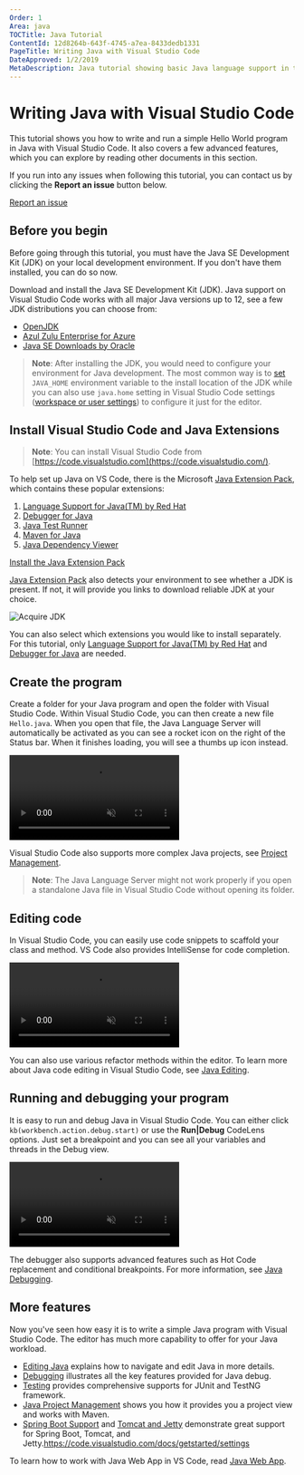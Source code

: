 ```yaml
---
Order: 1
Area: java
TOCTitle: Java Tutorial
ContentId: 12d8264b-643f-4745-a7ea-8433dedb1331
PageTitle: Writing Java with Visual Studio Code
DateApproved: 1/2/2019
MetaDescription: Java tutorial showing basic Java language support in the Visual Studio Code editor
---
```


# Writing Java with Visual Studio Code

This tutorial shows you how to write and run a simple Hello World program in Java with Visual Studio Code. It also covers a few advanced features, which you can explore by reading other documents in this section.

If you run into any issues when following this tutorial, you can contact us by clicking the **Report an issue** button below.

<a class="tutorial-feedback-btn" onclick="reportIssue('java-tutorial', 'getting-started')" href="javascript:void(0)">Report an issue</a>

## Before you begin

Before going through this tutorial, you must have the Java SE Development Kit (JDK) on your local development environment. If you don't have them installed, you can do so now.

Download and install the Java SE Development Kit (JDK). Java support on Visual Studio Code works with all major Java versions up to 12, see a few JDK distributions you can choose from:

* [OpenJDK](https://adoptopenjdk.net/)
* [Azul Zulu Enterprise for Azure](https://www.azul.com/downloads/azure-only/zulu/)
* [Java SE Downloads by Oracle](https://www.oracle.com/technetwork/java/javase/downloads/index.html)

>**Note**: After installing the JDK, you would need to configure your environment for Java development. The most common way is to [set](https://docs.oracle.com/cd/E19182-01/821-0917/inst_jdk_javahome_t/index.html) `JAVA_HOME` environment variable to the install location of the JDK while you can also use `java.home` setting in Visual Studio Code settings ([workspace or user settings](/docs/getstarted/settings)) to configure it just for the editor.

## Install Visual Studio Code and Java Extensions

>**Note**: You can install Visual Studio Code from [https://code.visualstudio.com](https://code.visualstudio.com/).

To help set up Java on VS Code, there is the Microsoft [Java Extension Pack](https://marketplace.visualstudio.com/items?itemName=vscjava.vscode-java-pack), which contains these popular extensions:

1. [Language Support for Java(TM) by Red Hat](https://marketplace.visualstudio.com/items?itemName=redhat.java)
2. [Debugger for Java](https://marketplace.visualstudio.com/items?itemName=vscjava.vscode-java-debug)
3. [Java Test Runner](https://marketplace.visualstudio.com/items?itemName=vscjava.vscode-java-test)
4. [Maven for Java](https://marketplace.visualstudio.com/items?itemName=vscjava.vscode-maven)
5. [Java Dependency Viewer](https://marketplace.visualstudio.com/items?itemName=vscjava.vscode-java-dependency)

<a class="tutorial-install-extension-btn" href="vscode:extension/vscjava.vscode-java-pack">Install the Java Extension Pack</a>

[Java Extension Pack](https://marketplace.visualstudio.com/items?itemName=vscjava.vscode-java-pack) also detects your environment to see whether a JDK is present. If not, it will provide you links to download reliable JDK at your choice.

![Acquire JDK](images/java-tutorial/jdk.acquisition.guide.gif)

You can also select which extensions you would like to install separately. For this tutorial, only [Language Support for Java(TM) by Red Hat](https://marketplace.visualstudio.com/items?itemName=redhat.java) and [Debugger for Java](https://marketplace.visualstudio.com/items?itemName=vscjava.vscode-java-debug) are needed.

## Create the program

Create a folder for your Java program and open the folder with Visual Studio Code. Within Visual Studio Code, you can then create a new file `Hello.java`. When you open that file, the Java Language Server will automatically be activated as you can see a rocket icon on the right of the Status bar. When it finishes loading, you will see a thumbs up icon instead.

<video autoplay loop muted playsinline controls>
  <source src="/docs/java/java-tutorial/create-file.mp4" type="video/mp4">
</video>

Visual Studio Code also supports more complex Java projects, see [Project Management](/docs/java/java-project.md).

>**Note**: The Java Language Server might not work properly if you open a standalone Java file in Visual Studio Code without opening its folder.

## Editing code

In Visual Studio Code, you can easily use code snippets to scaffold your class and method. VS Code also provides IntelliSense for code completion.

<video autoplay loop muted playsinline controls>
  <source src="/docs/java/java-tutorial/edit-code.mp4" type="video/mp4">
</video>

You can also use various refactor methods within the editor. To learn more about Java code editing in Visual Studio Code, see [Java Editing](/docs/java/java-editing.md).

## Running and debugging your program

It is easy to run and debug Java in Visual Studio Code. You can either click `kb(workbench.action.debug.start)` or use the **Run|Debug** CodeLens options. Just set a breakpoint and you can see all your variables and threads in the Debug view.

<video autoplay loop muted playsinline controls>
  <source src="/docs/java/java-tutorial/run-debug.mp4" type="video/mp4">
</video>

The debugger also supports advanced features such as Hot Code replacement and conditional breakpoints. For more information, see [Java Debugging](/docs/java/java-debugging.md).

## More features

Now you've seen how easy it is to write a simple Java program with Visual Studio Code. The editor has much more capability to offer for your Java workload.

* [Editing Java](/docs/java/java-editing.md) explains how to navigate and edit Java in more details.
* [Debugging](/docs/java/java-debugging.md) illustrates all the key features provided for Java debug.
* [Testing](/docs/java/java-testing.md) provides comprehensive supports for JUnit and TestNG framework.
* [Java Project Management](/docs/java/java-project.md) shows you how it provides you a project view and works with Maven.
* [Spring Boot Support](/docs/java/java-spring-boot.md) and [Tomcat and Jetty](/docs/java/java-tomcat-jetty.md) demonstrate great support for Spring Boot, Tomcat, and Jetty.https://code.visualstudio.com/docs/getstarted/settings

To learn how to work with Java Web App in VS Code, read [Java Web App](/docs/java/java-webapp.md).
